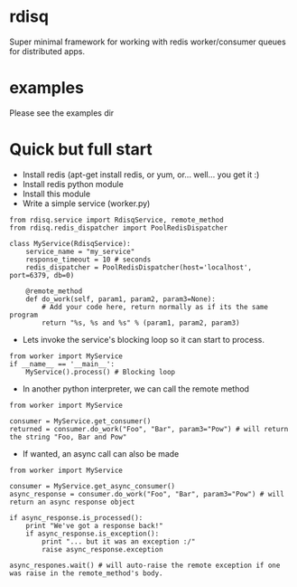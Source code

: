 rdisq
======

Super minimal framework for working with redis worker/consumer queues for distributed apps.


examples
==========
Please see the examples dir


Quick but full start
==========
- Install redis (apt-get install redis, or yum, or... well... you get it :)
- Install redis python module 
- Install this module
- Write a simple service (worker.py)

```
from rdisq.service import RdisqService, remote_method
from rdisq.redis_dispatcher import PoolRedisDispatcher

class MyService(RdisqService):
    service_name = "my_service"
    response_timeout = 10 # seconds
    redis_dispatcher = PoolRedisDispatcher(host='localhost', port=6379, db=0)

    @remote_method
    def do_work(self, param1, param2, param3=None):
        # Add your code here, return normally as if its the same program
        return "%s, %s and %s" % (param1, param2, param3)
```
- Lets invoke the service's blocking loop so it can start to process.
```
from worker import MyService
if __name__ == '__main__':
    MyService().process() # Blocking loop
```
- In another python interpreter, we can call the remote method
```
from worker import MyService

consumer = MyService.get_consumer()
returned = consumer.do_work("Foo", "Bar", param3="Pow") # will return the string "Foo, Bar and Pow"
```
- If wanted, an async call can also be made
```
from worker import MyService

consumer = MyService.get_async_consumer()
async_response = consumer.do_work("Foo", "Bar", param3="Pow") # will return an async response object

if async_response.is_processed():
    print "We've got a response back!"
    if async_response.is_exception():
        print "... but it was an exception :/"
        raise async_response.exception

async_respones.wait() # will auto-raise the remote exception if one was raise in the remote_method's body.
```